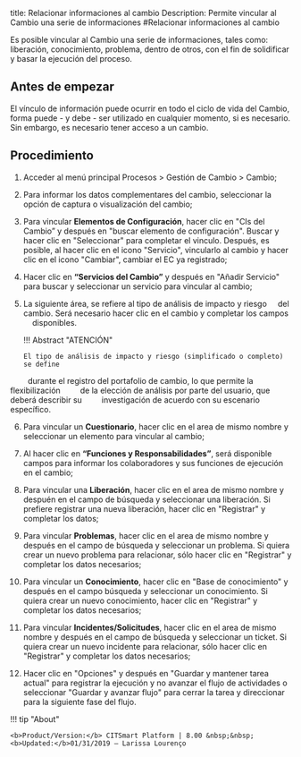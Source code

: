 title: Relacionar informaciones al cambio
Description: Permite vincular al Cambio una serie de informaciones
#Relacionar informaciones al cambio 

Es posible vincular al Cambio una serie de informaciones, tales como: liberación, conocimiento, problema, dentro de otros, con el fin de solidificar y basar la ejecución del proceso.  

Antes de empezar
----------------

El vínculo de información puede ocurrir en todo el ciclo de vida del Cambio,
forma puede - y debe - ser utilizado en cualquier momento, si es necesario. Sin
embargo, es necesario tener acceso a un cambio.

Procedimiento 
-------------

1.  Acceder al menú principal Procesos \>
    Gestión de Cambio \> Cambio;

2.  Para informar los datos complementares del cambio, seleccionar la opción de captura
    o visualización del cambio;

3.  Para vincular **Elementos de Configuración**, hacer clic en "CIs del Cambio” y
    después en "buscar elemento de configuración". Buscar y hacer clic en "Seleccionar"
    para completar el vinculo. Después, es posible, al hacer clic en el icono "Servicio",
    vincularlo al cambio y hacer clic en el icono "Cambiar", cambiar el EC ya registrado;

4.  Hacer clic en **“Servicios del Cambio”** y después en "Añadir Servicio" para buscar
    y seleccionar un servicio para vincular al cambio;

5.  La siguiente área, se refiere al tipo de análisis de impacto y riesgo
    del cambio. Será necesario hacer clic en el cambio y completar los campos
    disponibles.

    !!! Abstract "ATENCIÓN"
        
        El tipo de análisis de impacto y riesgo (simplificado o completo) se define
        durante el registro del portafolio de cambio, lo que permite la flexibilización
        de la elección de análisis por parte del usuario, que deberá describir su
        investigación de acuerdo con su escenario específico.

6.  Para vincular un **Cuestionario**, hacer clic en el area de mismo nombre y seleccionar un
    elemento para vincular al cambio;

7.  Al hacer clic en **“Funciones y Responsabilidades”**, será disponible campos para informar
    los colaboradores y sus funciones de ejecución en el cambio;

8.  Para vincular una **Liberación**, hacer clic en el area de mismo nombre y despuén en
    el campo de búsqueda y seleccionar una liberación. Si prefiere registrar una nueva
    liberación, hacer clic en "Registrar" y completar los datos;

9.  Para vincular **Problemas**, hacer clic en el area de mismo nombre y después en
    el campo de búsqueda y seleccionar un problema. Si quiera crear un nuevo problema
    para relacionar, sólo hacer clic en "Registrar" y completar los datos necesarios;

10. Para vincular un **Conocimiento**, hacer clic en "Base de conocimiento" y después en
    el campo búsqueda y seleccionar un conocimiento. Si quiera crear un nuevo conocimiento,
    hacer clic en "Registrar" y completar los datos necesarios;

11. Para vincular **Incidentes/Solicitudes**, hacer clic en el area de mismo nombre y después
    en el campo de búsqueda y seleccionar un ticket. Si quiera crear un nuevo incidente para
    relacionar, sólo hacer clic en "Registrar" y completar los datos necesarios;

12. Hacer clic en "Opciones" y después en "Guardar y mantener tarea actual" para registrar la 
    ejecución y no avanzar el flujo de actividades o seleccionar "Guardar y avanzar flujo" para
    cerrar la tarea y direccionar para la siguiente fase del flujo.
    
!!! tip "About"

    <b>Product/Version:</b> CITSmart Platform | 8.00 &nbsp;&nbsp;
    <b>Updated:</b>01/31/2019 – Larissa Lourenço

